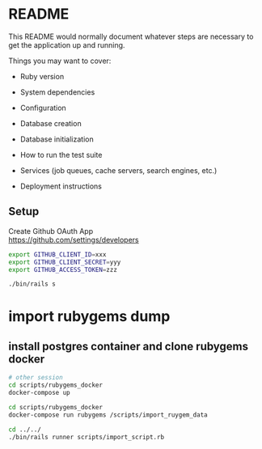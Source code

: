 # README

This README would normally document whatever steps are necessary to get the
application up and running.

Things you may want to cover:

* Ruby version

* System dependencies

* Configuration

* Database creation

* Database initialization

* How to run the test suite

* Services (job queues, cache servers, search engines, etc.)

* Deployment instructions

## Setup
Create Github OAuth App  
https://github.com/settings/developers 

```bash
export GITHUB_CLIENT_ID=xxx
export GITHUB_CLIENT_SECRET=yyy
export GITHUB_ACCESS_TOKEN=zzz

./bin/rails s
```

# import rubygems dump

## install postgres container and clone rubygems docker

```bash
# other session
cd scripts/rubygems_docker
docker-compose up

cd scripts/rubygems_docker
docker-compose run rubygems /scripts/import_ruygem_data

cd ../../
./bin/rails runner scripts/import_script.rb

```

